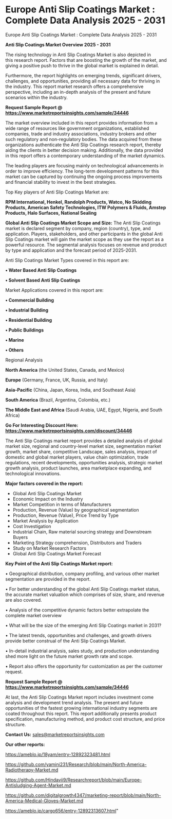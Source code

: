 # Europe Anti Slip Coatings Market : Complete Data Analysis 2025 - 2031
Europe Anti Slip Coatings Market : Complete Data Analysis 2025 - 2031

<Strong> Anti Slip Coatings Market Overview 2025 - 2031</strong>

The rising technology in Anti Slip Coatings Market is also depicted in this research report. Factors that are boosting the growth of the market, and giving a positive push to thrive in the global market is explained in detail.

Furthermore, the report highlights on emerging trends, significant drivers, challenges, and opportunities, providing all necessary data for thriving in the industry. This report market research offers a comprehensive perspective, including an in-depth analysis of the present and future scenarios within the industry.

<strong>Request Sample Report @ <a href=https://www.marketreportsinsights.com/sample/34446>https://www.marketreportsinsights.com/sample/34446</a></strong>

The market overview included in this report provides information from a wide range of resources like government organizations, established companies, trade and industry associations, industry brokers and other such regulatory and non-regulatory bodies. The data acquired from these organizations authenticate the Anti Slip Coatings research report, thereby aiding the clients in better decision making. Additionally, the data provided in this report offers a contemporary understanding of the market dynamics.

The leading players are focusing mainly on technological advancements in order to improve efficiency. The long-term development patterns for this market can be captured by continuing the ongoing process improvements and financial stability to invest in the best strategies.

Top Key players of Anti Slip Coatings Market are:

<strong>RPM International, Henkel, Randolph Products, Watco, No Skidding Products, American Safety Technologies, ITW Polymers & Fluids, Amstep Products, Halo Surfaces, National Sealing</strong>

<strong><b>Global Anti Slip Coatings Market Scope and Size:</b></strong>
The Anti Slip Coatings market is declared segment by company, region (country), type, and application. Players, stakeholders, and other participants in the global Anti Slip Coatings market will gain the market scope as they use the report as a powerful resource. The segmental analysis focuses on revenue and product by type and application and the forecast period of 2025-2031.

Anti Slip Coatings Market Types covered in this report are:

<strong>•  Water Based Anti Slip Coatings

•  Solvent Based Anti Slip Coatings</strong>

Market Applications covered in this report are:

<strong>•  Commercial Building

•  Industrial Building

•  Residential Building

•  Public Buildings

•  Marine

•  Others</strong> 

Regional Analysis

<strong>North America</strong> (the United States, Canada, and Mexico)

<strong>Europe</strong> (Germany, France, UK, Russia, and Italy)

<strong>Asia-Pacific</strong> (China, Japan, Korea, India, and Southeast Asia)

<strong>South America</strong> (Brazil, Argentina, Colombia, etc.)

<strong>The Middle East and Africa</strong> (Saudi Arabia, UAE, Egypt, Nigeria, and South Africa)

<strong>Go For Interesting Discount Here: <a href=https://www.marketreportsinsights.com/discount/34446>https://www.marketreportsinsights.com/discount/34446</a></strong>

The Anti Slip Coatings market report provides a detailed analysis of global market size, regional and country-level market size, segmentation market growth, market share, competitive Landscape, sales analysis, impact of domestic and global market players, value chain optimization, trade regulations, recent developments, opportunities analysis, strategic market growth analysis, product launches, area marketplace expanding, and technological innovations.

<strong><b>Major factors covered in the report:</b></strong>
<ul>
  <li>Global Anti Slip Coatings Market </li>
  <li>Economic Impact on the Industry</li>
  <li>Market Competition in terms of Manufacturers</li>
  <li>Production, Revenue (Value) by geographical segmentation</li>
  <li>Production, Revenue (Value), Price Trend by Type</li>
  <li>Market Analysis by Application</li>
  <li>Cost Investigation</li>
  <li>Industrial Chain, Raw material sourcing strategy and Downstream Buyers</li>
  <li>Marketing Strategy comprehension, Distributors and Traders</li>
  <li>Study on Market Research Factors</li>
  <li>Global Anti Slip Coatings Market Forecast</li>
</ul>

<strong><b>Key Point of the Anti Slip Coatings Market report:</b></strong>

• Geographical distribution, company profiling, and various other market segmentation are provided in the report.

• For better understanding of the global Anti Slip Coatings market status, the accurate market valuation which comprises of size, share, and revenue are also covered.

• Analysis of the competitive dynamic factors better extrapolate the complete market overview

• What will be the size of the emerging Anti Slip Coatings market in 2031?

• The latest trends, opportunities and challenges, and growth drivers provide better construal of the Anti Slip Coatings Market.

• In-detail industrial analysis, sales study, and production understanding shed more light on the future market growth rate and scope.

• Report also offers the opportunity for customization as per the customer request.

<strong>Request Sample Report @ <a href=https://www.marketreportsinsights.com/sample/34446>https://www.marketreportsinsights.com/sample/34446</a></strong>

At last, the Anti Slip Coatings Market report includes investment come analysis and development trend analysis. The present and future opportunities of the fastest growing international industry segments are coated throughout this report. This report additionally presents product specification, manufacturing method, and product cost structure, and price structure.

<strong>Contact Us:</strong>
sales@marketreportsinsights.com

<strong>Our other reports:</strong>

<a href=https://ameblo.jp/18yam/entry-12892323481.html>https://ameblo.jp/18yam/entry-12892323481.html</a>

<a href=https://github.com/yamini231/Research/blob/main/North-America-Radiotherapy-Market.md>https://github.com/yamini231/Research/blob/main/North-America-Radiotherapy-Market.md</a>

<a href=https://github.com/Hindavii9/Researchreport/blob/main/Europe-Antisludging-Agent-Market.md>https://github.com/Hindavii9/Researchreport/blob/main/Europe-Antisludging-Agent-Market.md</a>

<a href=https://github.com/digitalgrowth4347/marketing-report/blob/main/North-America-Medical-Gloves-Market.md>https://github.com/digitalgrowth4347/marketing-report/blob/main/North-America-Medical-Gloves-Market.md</a>

<a href=https://ameblo.jp/cargo656/entry-12892313607.html>https://ameblo.jp/cargo656/entry-12892313607.html</a>"
